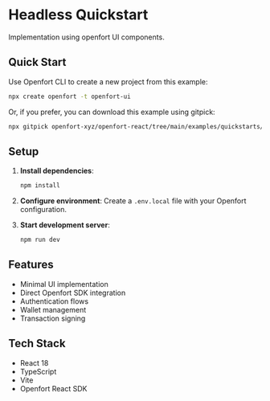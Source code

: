 # Headless Quickstart

Implementation using openfort UI components.

## Quick Start

Use Openfort CLI to create a new project from this example:

```bash
npx create openfort -t openfort-ui
```

Or, if you prefer, you can download this example using gitpick:

```bash
npx gitpick openfort-xyz/openfort-react/tree/main/examples/quickstarts/openfort-ui openfort-ui && cd openfort-ui
```

## Setup

1. **Install dependencies**:

   ```bash
   npm install
   ```

2. **Configure environment**:
   Create a `.env.local` file with your Openfort configuration.

3. **Start development server**:

   ```bash
   npm run dev
   ```

## Features

- Minimal UI implementation
- Direct Openfort SDK integration
- Authentication flows
- Wallet management
- Transaction signing

## Tech Stack

- React 18
- TypeScript
- Vite
- Openfort React SDK
